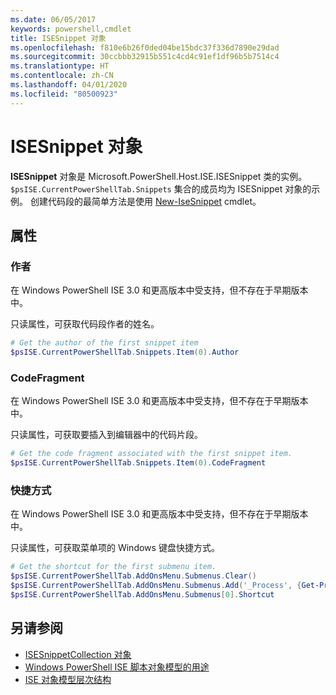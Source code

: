 ```yaml
---
ms.date: 06/05/2017
keywords: powershell,cmdlet
title: ISESnippet 对象
ms.openlocfilehash: f810e6b26f0ded04be15bdc37f336d7890e29dad
ms.sourcegitcommit: 30ccbbb32915b551c4cd4c91ef1df96b5b7514c4
ms.translationtype: HT
ms.contentlocale: zh-CN
ms.lasthandoff: 04/01/2020
ms.locfileid: "80500923"
---
```

# <a name="the-isesnippetobject"></a>ISESnippet 对象

**ISESnippet** 对象是 Microsoft.PowerShell.Host.ISE.ISESnippet 类的实例。 `$psISE.CurrentPowerShellTab.Snippets` 集合的成员均为 ISESnippet 对象的示例。  创建代码段的最简单方法是使用 [New-IseSnippet](/powershell/module/ISE/New-IseSnippet) cmdlet。

## <a name="properties"></a>属性

### <a name="author"></a>作者

在 Windows PowerShell ISE 3.0 和更高版本中受支持，但不存在于早期版本中。

只读属性，可获取代码段作者的姓名。

```powershell
# Get the author of the first snippet item
$psISE.CurrentPowerShellTab.Snippets.Item(0).Author
```

### <a name="codefragment"></a>CodeFragment

在 Windows PowerShell ISE 3.0 和更高版本中受支持，但不存在于早期版本中。

只读属性，可获取要插入到编辑器中的代码片段。

```powershell
# Get the code fragment associated with the first snippet item.
$psISE.CurrentPowerShellTab.Snippets.Item(0).CodeFragment
```

### <a name="shortcut"></a>快捷方式

在 Windows PowerShell ISE 3.0 和更高版本中受支持，但不存在于早期版本中。

只读属性，可获取菜单项的 Windows 键盘快捷方式。

```powershell
# Get the shortcut for the first submenu item.
$psISE.CurrentPowerShellTab.AddOnsMenu.Submenus.Clear()
$psISE.CurrentPowerShellTab.AddOnsMenu.Submenus.Add('_Process', {Get-Process}, 'Alt+P')
$psISE.CurrentPowerShellTab.AddOnsMenu.Submenus[0].Shortcut
```

## <a name="see-also"></a>另请参阅

- [ISESnippetCollection 对象](The-ISESnippetCollection-Object.md)
- [Windows PowerShell ISE 脚本对象模型的用途](purpose-of-the-windows-powershell-ise-scripting-object-model.md)
- [ISE 对象模型层次结构](The-ISE-Object-Model-Hierarchy.md)
